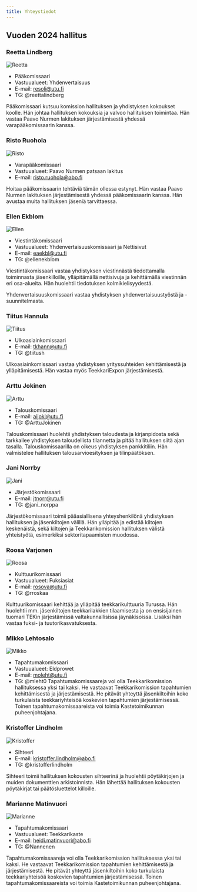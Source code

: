 ```yaml
---
title: Yhteystiedot
---
```

## Vuoden 2024 hallitus

### Reetta Lindberg

![Reetta](/board/2024/reetta-lindberg-min.jpg)

* Pääkomissaari
* Vastuualueet: Yhdenvertaisuus
* E-mail: resoli@utu.fi
* TG: @reettalindberg

Pääkomissaari kutsuu komission hallituksen ja yhdistyksen kokoukset koolle. Hän johtaa hallituksen kokouksia ja valvoo hallituksen toimintaa. Hän vastaa Paavo Nurmen lakituksen järjestämisestä yhdessä varapääkomissaarin kanssa.



### Risto Ruohola

![Risto](/board/2024/risto-ruohola-min.jpg)

* Varapääkomissaari
* Vastuualueet: Paavo Nurmen patsaan lakitus
* E-mail: risto.ruohola@abo.fi

Hoitaa pääkomissaarin tehtäviä tämän ollessa estynyt. Hän vastaa Paavo Nurmen lakituksen järjestämisestä yhdessä pääkomissaarin kanssa. Hän avustaa muita hallituksen jäseniä tarvittaessa.

### Ellen Ekblom

![Ellen](/board/2024/ellen-ekblom-min.jpg)

* Viestintäkomissaari
* Vastuualueet: Yhdenvertaisuuskomissaari ja Nettisivut
* E-mail: eaekbl@utu.fi
* TG: @ellenekblom

Viestintäkomissaari vastaa yhdistyksen viestinnästä tiedottamalla toiminnasta jäsenkilloille, ylläpitämällä nettisivuja ja kehittämällä viestinnän eri osa-alueita. Hän huolehtii tiedotuksen kolmikielisyydestä.

Yhdenvertaisuuskomissaari vastaa yhdistyksen yhdenvertaisuustyöstä ja -suunnitelmasta.

### Tiitus Hannula

![Tiitus](/board/2024/tiitus-hannula-min.jpg)

* Ulkoasiainkomissaari
* E-mail: tkhann@utu.fi
* TG: @tiitush

Ulkoasiainkomissaari vastaa yhdistyksen yrityssuhteiden kehittämisestä ja ylläpitämisestä. Hän vastaa myös TeekkariExpon järjestämisestä.

### Arttu Jokinen

![Arttu](/board/2024/arttu-jokinen-min.jpg)

* Talouskomissaari
* E-mail: aijoki@utu.fi
* TG: @ArttuJokinen

Talouskomissaari huolehtii yhdistyksen taloudesta ja kirjanpidosta sekä tarkkailee yhdistyksen taloudellista tilannetta ja pitää hallituksen siitä ajan tasalla. Talouskomissaarilla on oikeus yhdistyksen pankkitiliin. Hän valmistelee hallituksen talousarvioesityksen ja tilinpäätöksen.

### Jani Norrby

![Jani](/board/2024/jani-norrby-min.jpg)

* Järjestökomissaari
* E-mail: jtnorr@utu.fi
* TG: @jani_norppa

Järjestökomissaari toimii pääasiallisena yhteyshenkilönä yhdistyksen hallituksen ja jäsenkiltojen välillä. Hän ylläpitää ja edistää kiltojen keskenäistä, sekä kiltojen ja Teekkarikomission hallituksen välistä yhteistyötä, esimerkiksi sektoritapaamisten muodossa.

### Roosa Varjonen

![Roosa](/board/2024/roosa-varjonen-min.jpg)

* Kulttuurikomissaari
* Vastuualueet: Fuksiasiat
* E-mail: rosova@utu.fi
* TG: @rroskaa

Kulttuurikomissaari kehittää ja ylläpitää teekkarikulttuuria Turussa. Hän huolehtii mm. jäsenkiltojen teekkarilakkien tilaamisesta ja on ensisijainen tuomari TEKin järjestämissä valtakunnallisissa jäynäkisoissa. Lisäksi hän vastaa fuksi- ja tuutorikasvatuksesta.

### Mikko Lehtosalo

![Mikko](/board/2024/mikko-lehtosalo-min.jpg)

* Tapahtumakomissaari
* Vastuualueet: Eldprowet
* E-mail: moleht@utu.fi
* TG: @mleht0
Tapahtumakomissaareja voi olla Teekkarikomission hallituksessa yksi tai kaksi. He vastaavat Teekkarikomission tapahtumien kehittämisestä ja järjestämisestä. He pitävät yhteyttä jäsenkiltoihin koko turkulaista teekkariyhteisöä koskevien tapahtumien järjestämisessä. Toinen tapahtumakomissaareista voi toimia Kastetoimikunnan puheenjohtajana.

### Kristoffer Lindholm

![Kristoffer](/board/2024/kristoffer-lindholm-min.jpg)

* Sihteeri
* E-mail: kristoffer.lindholm@abo.fi
* TG: @kristofferlindholm

Sihteeri toimii hallituksen kokousten sihteerinä ja huolehtii pöytäkirjojen ja muiden dokumenttien arkistoinnista. Hän lähettää hallituksen kokousten pöytäkirjat tai päätösluettelot killoille.
### Marianne Matinvuori

![Marianne](/board/2024/marianne-matinvuori-min.jpg)

* Tapahtumakomissaari
* Vastuualueet: Teekkarikaste
* E-mail: heidi.matinvuori@abo.fi
* TG: @Nannenen

Tapahtumakomissaareja voi olla Teekkarikomission hallituksessa yksi tai kaksi. He vastaavat Teekkarikomission tapahtumien kehittämisestä ja järjestämisestä. He pitävät yhteyttä jäsenkiltoihin koko turkulaista teekkariyhteisöä koskevien tapahtumien järjestämisessä. Toinen tapahtumakomissaareista voi toimia Kastetoimikunnan puheenjohtajana.

